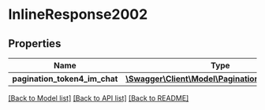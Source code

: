 # InlineResponse2002

## Properties
Name | Type | Description | Notes
------------ | ------------- | ------------- | -------------
**pagination_token4_im_chat** | [**\Swagger\Client\Model\PaginationToken4IMChat**](PaginationToken4IMChat.md) |  | [optional] 

[[Back to Model list]](../README.md#documentation-for-models) [[Back to API list]](../README.md#documentation-for-api-endpoints) [[Back to README]](../README.md)



